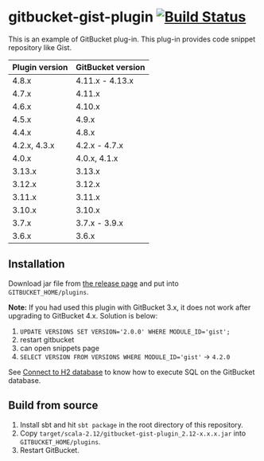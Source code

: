 # gitbucket-gist-plugin [![Build Status](https://travis-ci.org/gitbucket/gitbucket-gist-plugin.svg?branch=master)](https://travis-ci.org/gitbucket/gitbucket-gist-plugin)

This is an example of GitBucket plug-in. This plug-in provides code snippet repository like Gist.

Plugin version | GitBucket version
:--------------|:--------------------
4.8.x          | 4.11.x - 4.13.x
4.7.x          | 4.11.x
4.6.x          | 4.10.x
4.5.x          | 4.9.x
4.4.x          | 4.8.x
4.2.x, 4.3.x   | 4.2.x - 4.7.x
4.0.x          | 4.0.x, 4.1.x
3.13.x         | 3.13.x
3.12.x         | 3.12.x
3.11.x         | 3.11.x
3.10.x         | 3.10.x
3.7.x          | 3.7.x - 3.9.x
3.6.x          | 3.6.x


## Installation

Download jar file from [the release page](https://github.com/gitbucket/gitbucket-gist-plugin/releases) and put into `GITBUCKET_HOME/plugins`.

**Note:** If you had used this plugin with GitBucket 3.x, it does not work after upgrading to GitBucket 4.x. Solution is below:

1. `UPDATE VERSIONS SET VERSION='2.0.0' WHERE MODULE_ID='gist';`
2. restart gitbucket
3. can open snippets page
4. `SELECT VERSION FROM VERSIONS WHERE MODULE_ID='gist'` -> `4.2.0`

See [Connect to H2 database](https://github.com/gitbucket/gitbucket/wiki/Connect-to-H2-database) to know how to execute SQL on the GitBucket database.

## Build from source

1. Install sbt and hit `sbt package` in the root directory of this repository.
2. Copy `target/scala-2.12/gitbucket-gist-plugin_2.12-x.x.x.jar` into `GITBUCKET_HOME/plugins`.
3. Restart GitBucket.
